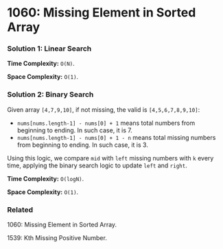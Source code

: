 # 1060: Missing Element in Sorted Array

### Solution 1: Linear Search
**Time Complexity:** `O(N)`.

**Space Complexity:** `O(1)`.

### Solution 2: Binary Search
Given array `[4,7,9,10]`, if not missing, the valid is `[4,5,6,7,8,9,10]`:

* `nums[nums.length-1] - nums[0] + 1` means total numbers from beginning to ending. In such case, it is 7.
* `nums[nums.length-1] - nums[0] + 1 - n` means total missing numbers from beginning to ending. In such case, it is 3.

Using this logic, we compare `mid` with `left` missing numbers with `k` every time, applying the binary search logic to update `left` and `right`.

**Time Complexity:** `O(logN)`.

**Space Complexity:** `O(1)`.

### Related
1060: Missing Element in Sorted Array.

1539: Kth Missing Positive Number.